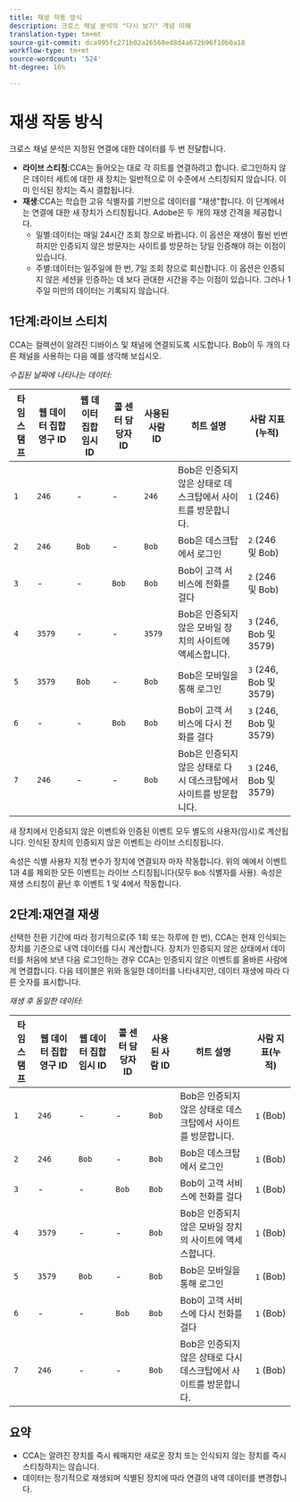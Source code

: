 ```yaml
---
title: 재생 작동 방식
description: 크로스 채널 분석의 "다시 보기" 개념 이해
translation-type: tm+mt
source-git-commit: dca995fc271b02a26568ed8d4a672b96f10b0a18
workflow-type: tm+mt
source-wordcount: '524'
ht-degree: 16%

---
```



# 재생 작동 방식

크로스 채널 분석은 지정된 연결에 대한 데이터를 두 번 전달합니다.

* **라이브 스티칭**:CCA는 들어오는 대로 각 히트를 연결하려고 합니다. 로그인하지 않은 데이터 세트에 대한 새 장치는 일반적으로 이 수준에서 스티칭되지 않습니다. 이미 인식된 장치는 즉시 결합됩니다.
* **재생**:CCA는 학습한 고유 식별자를 기반으로 데이터를 &quot;재생&quot;합니다. 이 단계에서는 연결에 대한 새 장치가 스티칭됩니다. Adobe은 두 개의 재생 간격을 제공합니다.
   * 일별:데이터는 매일 24시간 조회 창으로 바뀝니다. 이 옵션은 재생이 훨씬 빈번하지만 인증되지 않은 방문자는 사이트를 방문하는 당일 인증해야 하는 이점이 있습니다.
   * 주별:데이터는 일주일에 한 번, 7일 조회 창으로 회신합니다. 이 옵션은 인증되지 않은 세션을 인증하는 데 보다 관대한 시간을 주는 이점이 있습니다. 그러나 1주일 미만의 데이터는 기록되지 않습니다.

## 1단계:라이브 스티치

CCA는 컬렉션이 알려진 디바이스 및 채널에 연결되도록 시도합니다. Bob이 두 개의 다른 채널을 사용하는 다음 예를 생각해 보십시오.

*수집된 날짜에 나타나는 데이터:*

| 타임스탬프 | 웹 데이터 집합 영구 ID | 웹 데이터 집합 임시 ID | 콜 센터 담당자 ID | 사용된 사람 ID | 히트 설명 | 사람 지표(누적) |
| --- | --- | --- | --- | --- | --- | --- |
| `1` | `246` | - | - | `246` | Bob은 인증되지 않은 상태로 데스크탑에서 사이트를 방문합니다. | `1` (246) |
| `2` | `246` | `Bob` | - | `Bob` | Bob은 데스크탑에서 로그인 | `2` (246 및 Bob) |
| `3` | - | - | `Bob` | `Bob` | Bob이 고객 서비스에 전화를 걸다 | `2` (246 및 Bob) |
| `4` | `3579` | - | - | `3579` | Bob은 인증되지 않은 모바일 장치의 사이트에 액세스합니다. | `3` (246, Bob 및 3579) |
| `5` | `3579` | `Bob` | - | `Bob` | Bob은 모바일을 통해 로그인 | `3` (246, Bob 및 3579) |
| `6` | - | - | `Bob` | `Bob` | Bob이 고객 서비스에 다시 전화를 걸다 | `3` (246, Bob 및 3579) |
| `7` | `246` | - | - | `Bob` | Bob은 인증되지 않은 상태로 다시 데스크탑에서 사이트를 방문합니다. | `3` (246, Bob 및 3579) |

새 장치에서 인증되지 않은 이벤트와 인증된 이벤트 모두 별도의 사용자(임시)로 계산됩니다. 인식된 장치의 인증되지 않은 이벤트는 라이브 스티칭됩니다.

속성은 식별 사용자 지정 변수가 장치에 연결되자 마자 작동합니다. 위의 예에서 이벤트 1과 4를 제외한 모든 이벤트는 라이브 스티칭됩니다(모두 `Bob` 식별자를 사용). 속성은 재생 스티칭이 끝난 후 이벤트 1 및 4에서 작동합니다.

## 2단계:재연결 재생

선택한 전환 기간에 따라 정기적으로(주 1회 또는 하루에 한 번), CCA는 현재 인식되는 장치를 기준으로 내역 데이터를 다시 계산합니다. 장치가 인증되지 않은 상태에서 데이터를 처음에 보낸 다음 로그인하는 경우 CCA는 인증되지 않은 이벤트를 올바른 사람에게 연결합니다. 다음 테이블은 위와 동일한 데이터를 나타내지만, 데이터 재생에 따라 다른 숫자를 표시합니다.

*재생 후 동일한 데이터:*

| 타임스탬프 | 웹 데이터 집합 영구 ID | 웹 데이터 집합 임시 ID | 콜 센터 담당자 ID | 사용된 사람 ID | 히트 설명 | 사람 지표(누적) |
| --- | --- | --- | --- | --- | --- | --- |
| `1` | `246` | - | - | `Bob` | Bob은 인증되지 않은 상태로 데스크탑에서 사이트를 방문합니다. | `1` (Bob) |
| `2` | `246` | `Bob` | - | `Bob` | Bob은 데스크탑에서 로그인 | `1` (Bob) |
| `3` | - | - | `Bob` | `Bob` | Bob이 고객 서비스에 전화를 걸다 | `1` (Bob) |
| `4` | `3579` | - | - | `Bob` | Bob은 인증되지 않은 모바일 장치의 사이트에 액세스합니다. | `1` (Bob) |
| `5` | `3579` | `Bob` | - | `Bob` | Bob은 모바일을 통해 로그인 | `1` (Bob) |
| `6` | - | - | `Bob` | `Bob` | Bob이 고객 서비스에 다시 전화를 걸다 | `1` (Bob) |
| `7` | `246` | - | - | `Bob` | Bob은 인증되지 않은 상태로 다시 데스크탑에서 사이트를 방문합니다. | `1` (Bob) |

## 요약

* CCA는 알려진 장치를 즉시 꿰매지만 새로운 장치 또는 인식되지 않는 장치를 즉시 스티칭하지는 않습니다.
* 데이터는 정기적으로 재생되며 식별된 장치에 따라 연결의 내역 데이터를 변경합니다.
